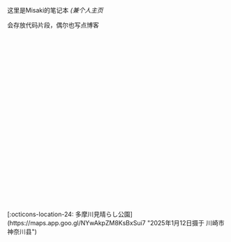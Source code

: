 这里是Misaki的笔记本 *(兼个人主页*

会存放代码片段，偶尔也写点博客

<div style="background-image: url('images/bg.jpg'); background-size: cover; background-position: center; height: 400px;"> </div>
[:octicons-location-24: 多摩川見晴らし公園](https://maps.app.goo.gl/NYwAkpZM8KsBxSui7 "2025年1月12日摄于 川崎市神奈川县")